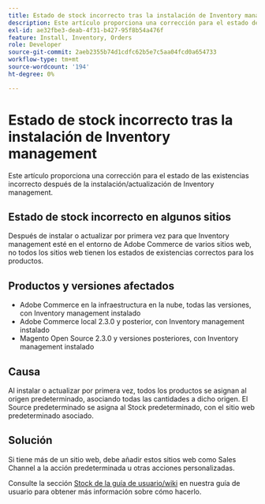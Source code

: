 ```yaml
---
title: Estado de stock incorrecto tras la instalación de Inventory management
description: Este artículo proporciona una corrección para el estado de las existencias incorrecto después de la instalación/actualización de Inventory management.
exl-id: ae32fbe3-deab-4f31-b427-95f8b54a476f
feature: Install, Inventory, Orders
role: Developer
source-git-commit: 2aeb2355b74d1cdfc62b5e7c5aa04fcd0a654733
workflow-type: tm+mt
source-wordcount: '194'
ht-degree: 0%

---
```


# Estado de stock incorrecto tras la instalación de Inventory management

Este artículo proporciona una corrección para el estado de las existencias incorrecto después de la instalación/actualización de Inventory management.

## Estado de stock incorrecto en algunos sitios

Después de instalar o actualizar por primera vez para que Inventory management esté en el entorno de Adobe Commerce de varios sitios web, no todos los sitios web tienen los estados de existencias correctos para los productos.

## Productos y versiones afectados

* Adobe Commerce en la infraestructura en la nube, todas las versiones, con Inventory management instalado
* Adobe Commerce local 2.3.0 y posterior, con Inventory management instalado
* Magento Open Source 2.3.0 y versiones posteriores, con Inventory management instalado

## Causa

Al instalar o actualizar por primera vez, todos los productos se asignan al origen predeterminado, asociando todas las cantidades a dicho origen. El Source predeterminado se asigna al Stock predeterminado, con el sitio web predeterminado asociado.

## Solución

Si tiene más de un sitio web, debe añadir estos sitios web como Sales Channel a la acción predeterminada u otras acciones personalizadas.

Consulte la sección [Stock de la guía de usuario/wiki](https://experienceleague.adobe.com/es/docs/commerce-admin/inventory/stocks/stocks-manage) en nuestra guía de usuario para obtener más información sobre cómo hacerlo.
